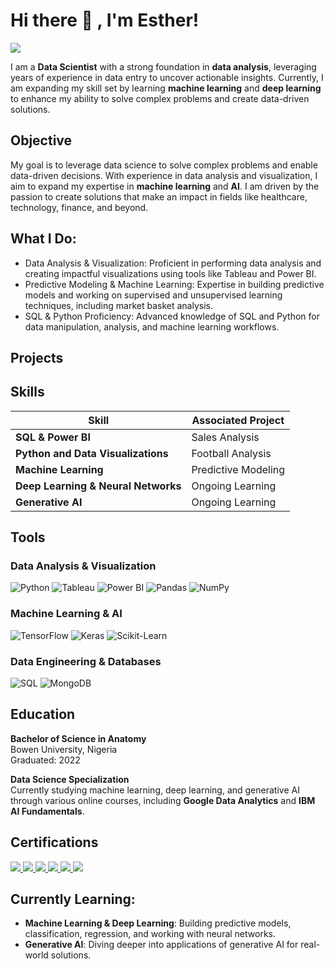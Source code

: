 # Hi there 👋 , I'm Esther!
<a href="https://www.linkedin.com/in/adeyeniesther/"><img src="https://img.shields.io/badge/-LinkedIn-0072b1?&style=for-the-badge&logo=linkedin&logoColor=white" /></a>

I am a **Data Scientist** with a strong foundation in **data analysis**, leveraging years of experience in data entry to uncover actionable insights.  Currently, I am expanding my skill set by learning **machine learning** and **deep learning** to enhance my ability to solve complex problems and create data-driven solutions.

## Objective
My goal is to leverage data science to solve complex problems and enable data-driven decisions. With experience in data analysis and visualization, I aim to expand my expertise in **machine learning** and **AI**. I am driven by the passion to create solutions that make an impact in fields like healthcare, technology, finance, and beyond.

## What I Do:
- Data Analysis & Visualization: Proficient in performing data analysis and creating impactful visualizations using tools like Tableau and Power BI.
- Predictive Modeling & Machine Learning: Expertise in building predictive models and working on supervised and unsupervised learning techniques, including market basket analysis.
- SQL & Python Proficiency: Advanced knowledge of SQL and Python for data manipulation, analysis, and machine learning workflows.

## Projects


## Skills

| Skill                                         | Associated Project         |
|-----------------------------------------------|----------------------------|
| **SQL & Power BI**                            | Sales Analysis              |
| **Python and Data Visualizations**            | Football Analysis           |
| **Machine Learning**                          | Predictive Modeling         |
| **Deep Learning & Neural Networks**           | Ongoing Learning            |
| **Generative AI**                             | Ongoing Learning            |

## Tools

### Data Analysis & Visualization
![Python](https://img.shields.io/badge/Python-3776AB?style=for-the-badge&logo=python&logoColor=white)
![Tableau](https://img.shields.io/badge/Tableau-E97627?style=for-the-badge&logo=tableau&logoColor=white)
![Power BI](https://img.shields.io/badge/Power%20BI-F2C811?style=for-the-badge&logo=powerbi&logoColor=black)
![Pandas](https://img.shields.io/badge/Pandas-150458?style=for-the-badge&logo=pandas&logoColor=white)
![NumPy](https://img.shields.io/badge/NumPy-013243?style=for-the-badge&logo=numpy&logoColor=white)

### Machine Learning & AI
![TensorFlow](https://img.shields.io/badge/TensorFlow-FF6F00?style=for-the-badge&logo=tensorflow&logoColor=white)
![Keras](https://img.shields.io/badge/Keras-D00000?style=for-the-badge&logo=keras&logoColor=white)
![Scikit-Learn](https://img.shields.io/badge/Scikit--Learn-F7931E?style=for-the-badge&logo=scikit-learn&logoColor=white)

### Data Engineering & Databases
![SQL](https://img.shields.io/badge/SQL-4479A1?style=for-the-badge&logo=sql&logoColor=white)
![MongoDB](https://img.shields.io/badge/MongoDB-47A248?style=for-the-badge&logo=mongodb&logoColor=white)

## Education

**Bachelor of Science in Anatomy**  
Bowen University, Nigeria  
Graduated: 2022

**Data Science Specialization**  
Currently studying machine learning, deep learning, and generative AI through various online courses, including **Google Data Analytics** and **IBM AI Fundamentals**.

## Certifications

<div>
    <a href="https://www.credly.com/badges/535d5309-1f96-474f-aafd-f8201159917a/public_url" target="_blank">
        <img src="https://img.shields.io/badge/-Introduction%20to%20Data%20Science-2962FF?&style=for-the-badge&logo=Cisco&logoColor=white" />
    </a>
    <a href="https://www.credly.com/badges/fc854bca-d6df-4f4e-86c5-01c203b10211/public_url" target="_blank">
        <img src="https://img.shields.io/badge/-Data%20Analytics%20Essentials-2962FF?&style=for-the-badge&logo=Cisco&logoColor=white" />
    </a>
    <a href="https://www.coursera.org/professional-certificates/ibm-data-science" target="_blank">
        <img src="https://img.shields.io/badge/-IBM%20AI%20Fundamentals-FF6F00?&style=for-the-badge&logo=IBM&logoColor=white" />
    </a>
    <a href="https://www.newhorizons.com/" target="_blank">
        <img src="https://img.shields.io/badge/-IC3%20Certification-FF5733?&style=for-the-badge&logo=New%20Horizons&logoColor=white" />
    </a>
    <a href="https://www.coursera.org/specializations/machine-learning" target="_blank">
        <img src="https://img.shields.io/badge/-Machine%20Learning%20Specialization-FF4500?&style=for-the-badge&logo=Coursera&logoColor=white" />
    </a>
    <a href="https://www.coursera.org/specializations/deep-learning" target="_blank">
        <img src="https://img.shields.io/badge/-Deep%20Learning%20Specialization-6C4FBB?&style=for-the-badge&logo=Coursera&logoColor=white" />
    </a>
</div>

## Currently Learning:
- **Machine Learning & Deep Learning**: Building predictive models, classification, regression, and working with neural networks.
- **Generative AI**: Diving deeper into applications of generative AI for real-world solutions.
